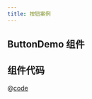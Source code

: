 ```yaml
---
title: 按钮案例
---
```


## ButtonDemo 组件

<ButtonDemo />

## 组件代码

@[code](./src/components/Button.vue)

<script setup lang="ts">
import ButtonDemo from './Button.vue'
</script>

